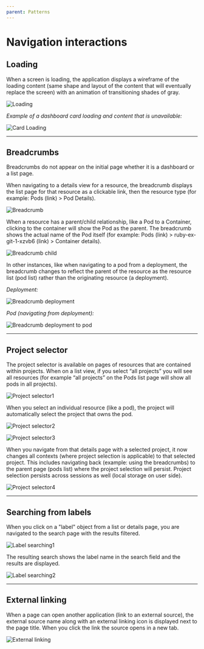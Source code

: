```yaml
---
parent: Patterns
---
```


# Navigation interactions

## Loading

When a screen is loading, the application displays a wireframe of the loading content (same shape and layout of the content that will eventually replace the screen) with an animation of transitioning shades of gray.

![Loading](../images/navigation-loading-page.png)


*Example of a dashboard card loading and content that is unavailable:*

![Card Loading](../images/navigation-card-loading-unavailable.png)

---



## Breadcrumbs


Breadcrumbs do not appear on the initial page whether it is a dashboard or a list page.

When navigating to a details view for a resource, the breadcrumb displays the list page for that resource as a clickable link, then the resource type (for example: Pods (link) > Pod Details).

![Breadcrumb](../images/navigation-breadcrumb.png)

When a resource has a parent/child relationship, like a Pod to a Container, clicking to the container will show the Pod as the parent. The breadcrumb shows the actual name of the Pod itself (for example: Pods (link) > ruby-ex-git-1-xzvb6 (link) > Container details).

![Breadcrumb child](../images/navigation-breadcrumb-child.png)

In other instances, like when navigating to a pod from a deployment, the breadcrumb changes to reflect the parent of the resource as the resource list (pod list) rather than the originating resource (a deployment).

*Deployment:*

![Breadcrumb deployment](../images/navigation-breadcrumb-deployment1.png)

*Pod (navigating from deployment):*

![Breadcrumb deployment to pod](../images/navigation-breadcrumb-deployment2.png)

---

## Project selector

The project selector is available on pages of resources that are contained within projects. When on a list view, if you select “all projects” you will see all resources (for example “all projects” on the Pods list page will show all pods in all projects).

![Project selector1](../images/navigation-projectselector1.png)


When you select an individual resource (like a pod), the project will automatically select the project that owns the pod.

![Project selector2](../images/navigation-projectselector2.png)

![Project selector3](../images/navigation-projectselector3.png)



When you navigate from that details page with a selected project, it now changes all contexts (where project selection is applicable) to that selected project. This includes navigating back (example: using the breadcrumbs) to the parent page (pods list) where the project selection will persist. Project selection persists across sessions as well (local storage on user side).

![Project selector4](../images/navigation-projectselector4.png)

---

## Searching from labels

When you click on a "label" object from a list or details page, you are navigated to the search page with the results filtered.

![Label searching1](../images/navigation-labels.png)


The resulting search shows the label name in the search field and the results are displayed.

![Label searching2](../images/navigation-labels-search.png)

---

## External linking

When a page can open another application (link to an external source), the external source name along with an external linking icon is displayed next to the page title. When you click the link the source opens in a new tab.

![External linking](../images/navigation-externallinking.png)


